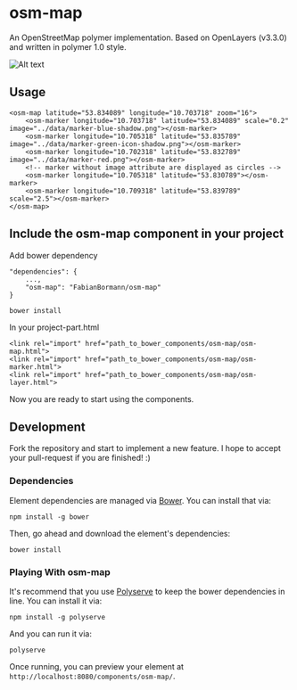 # osm-map

An OpenStreetMap polymer implementation. Based on OpenLayers (v3.3.0) and written in polymer 1.0 style.

![Alt text](https://drive.google.com/file/d/0B7xdAfg4r8gpRHUydGE3SnE5bVU/view?usp=sharing "Screenshot of /demo/index.html")

## Usage

	<osm-map latitude="53.834089" longitude="10.703718" zoom="16">
		<osm-marker longitude="10.703718" latitude="53.834089" scale="0.2" image="../data/marker-blue-shadow.png"></osm-marker>
		<osm-marker longitude="10.705318" latitude="53.835789" image="../data/marker-green-icon-shadow.png"></osm-marker>
		<osm-marker longitude="10.702318" latitude="53.832789" image="../data/marker-red.png"></osm-marker>
		<!-- marker without image attribute are displayed as circles -->
		<osm-marker longitude="10.705318" latitude="53.830789"></osm-marker>
		<osm-marker longitude="10.709318" latitude="53.839789" scale="2.5"></osm-marker>
	</osm-map>

## Include the osm-map component in your project

Add bower dependency

  	"dependencies": {
  		...,
    	"osm-map": "FabianBormann/osm-map"
  	}

	bower install
	
In your project-part.html

	<link rel="import" href="path_to_bower_components/osm-map/osm-map.html">
	<link rel="import" href="path_to_bower_components/osm-map/osm-marker.html">
	<link rel="import" href="path_to_bower_components/osm-map/osm-layer.html">

Now you are ready to start using the components.

## Development

Fork the repository and start to implement a new feature.
I hope to accept your pull-request if you are finished! :)

### Dependencies

Element dependencies are managed via [Bower](http://bower.io/). You can
install that via:

    npm install -g bower

Then, go ahead and download the element's dependencies:

    bower install

### Playing With osm-map

It's recommend that you use [Polyserve](https://github.com/PolymerLabs/polyserve) to keep the
bower dependencies in line. You can install it via:

    npm install -g polyserve

And you can run it via:

    polyserve

Once running, you can preview your element at `http://localhost:8080/components/osm-map/`.
